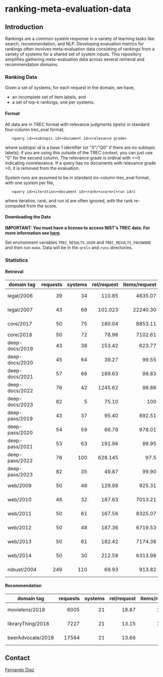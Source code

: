 ranking-meta-evaluation-data
=====
## Introduction
Rankings are a common system response in a variety of learning tasks like search, recommendation, and NLP.  Developing evaluation metrics for rankings often involves meta-evaluation data consisting of rankings from a variety of systems for a shared set of system inputs.  This repository simplifies gathering meta-evaluation data across several retrieval and recommendation domains. 
### Ranking Data
Given a set of systems, for each request in the domain, we have,
* an incomplete set of item labels, and
* a set of top-k rankings, one per systems.
#### Format
All data are in TREC format with relevance judgments (qrels) in standard four-column trec_eval format,
```
   <query id><subtopic id><document id><relevance grade>
```
where subtopic id is a base 1 identifier (or "0"/"Q0" if there are no subtopic labels); if you are using this outside of the TREC context, you can just use "0" for the second column.  The relevance grade is ordinal with <=0 indicating nonrelevance.  If a query has no documents with relevance grade >0, it is removed from the evaluation.

System runs are assumed to be in standard six-column trec_eval format, with one system per file,
```
   <query id><iteration><document id><rank><score>[<run id>]   
```
where iteration, rank, and run id are often ignored, with the rank  re-computed from the score.  
#### Downloading the Data

**IMPORTANT: You must have a license to access NIST's TREC data.  For more information see [here](https://trec.nist.gov/results.html).**

Set environment variables ``TREC_RESULTS_USER`` and ``TREC_RESULTS_PASSWORD`` and then run ``make``.  Data will be in the ``qrels`` and ``runs`` directories. 

### Statistics
#### Retrieval
| domain tag | requests | systems | rel/request | items/request | reference |
|-----|---------:|-----:|------------:|--------------:|-----------|
| legal/2006 | 39 | 34 | 110.85 | 4835.07 | [paper](https://trec.nist.gov/pubs/trec15/papers/LEGAL06.OVERVIEW.pdf), [www](https://trec.nist.gov/data/legal06.html) |
| legal/2007 | 43 | 68 | 101.023 | 22240.30 | [paper](https://trec.nist.gov/pubs/trec16/papers/LEGAL.OVERVIEW16.pdf), [www](https://trec.nist.gov/data/legal07.html) |
| core/2017 | 50 | 75 | 180.04 | 8853.11 | [paper](https://trec.nist.gov/pubs/trec26/papers/Overview-CC.pdf), [www](https://trec.nist.gov/data/core2017.html) |
| core/2018 | 50 | 72 | 78.96 | 7102.61 | [www](https://trec.nist.gov/data/core2018.html/) |
| deep-docs/2019 | 43 | 38 | 153.42 | 623.77 | [paper](https://trec.nist.gov/pubs/trec28/papers/OVERVIEW.DL.pdf), [www](https://trec.nist.gov/data/deep2019.html) |
| deep-docs/2020 | 45 | 64 | 39.27 | 99.55 | [paper](https://trec.nist.gov/pubs/trec29/papers/OVERVIEW.DL.pdf), [www](https://trec.nist.gov/data/deep2020.html) |
| deep-docs/2021 | 57 | 66 | 189.63 | 98.83 | [paper](https://trec.nist.gov/pubs/trec30/papers/Overview-DL.pdf), [www](https://trec.nist.gov/data/deep2021.html) |
| deep-docs/2022 | 76 | 42 | 1245.62 | 98.86 | [paper](https://trec.nist.gov/pubs/trec31/papers/Overview_deep.pdf), [www](https://trec.nist.gov/data/deep2022.html) |
| deep-docs/2023 | 82 | 5 | 75.10 | 100 | [paper](https://trec.nist.gov/pubs/trec32/papers/Overview_deep.pdf), [www](https://trec.nist.gov/data/deep2023.html) |
| deep-pass/2019 | 43 | 37 | 95.40 | 892.51 | [paper](https://trec.nist.gov/pubs/trec28/papers/OVERVIEW.DL.pdf), [www](https://trec.nist.gov/data/deep2019.html) |
| deep-pass/2020 | 54 | 59 | 66.78 | 978.01 | [paper](https://trec.nist.gov/pubs/trec31/papers/Overview_deep.pdf), [www](https://trec.nist.gov/data/deep2020.html) |
| deep-pass/2021 | 53 | 63 | 191.96 | 99.95 | [paper](https://trec.nist.gov/pubs/trec30/papers/Overview-DL.pdf), [www](https://trec.nist.gov/data/deep2021.html) |
| deep-pass/2022 | 76 | 100 | 628.145 | 97.5 | [paper](https://trec.nist.gov/pubs/trec31/papers/Overview_deep.pdf), [www](https://trec.nist.gov/data/deep2022.html) |
| deep-pass/2023 | 82 | 35 | 49.87 | 99.90 | [paper](https://trec.nist.gov/pubs/trec32/papers/Overview_deep.pdf), [www](https://trec.nist.gov/data/deep2023.html) |
| web/2009 | 50 | 48 | 129.98 | 925.31 | [paper](https://trec.nist.gov/pubs/trec18/papers/WEB09.OVERVIEW.pdf), [www](https://trec.nist.gov/data/web09.html) |
| web/2010 | 48 | 32 | 187.63 | 7013.21 | [paper](https://trec.nist.gov/pubs/trec19/papers/WEB.OVERVIEW.pdf), [www](https://trec.nist.gov/data/web10.html) |
| web/2011 | 50 | 61 | 167.56 | 8325.07 | [paper](https://trec.nist.gov/pubs/trec20/papers/WEB.OVERVIEW.pdf), [www](https://trec.nist.gov/data/web2011.html) |
| web/2012 | 50 | 48 | 187.36 | 6719.53 | [paper](https://trec.nist.gov/pubs/trec21/papers/WEB12.overview.pdf), [www](https://trec.nist.gov/data/web2012.html) |
| web/2013 | 50 | 61 | 182.42 | 7174.38 | [paper](https://trec.nist.gov/pubs/trec22/papers/WEB.OVERVIEW.pdf), [www](https://trec.nist.gov/data/web2013.html) |
| web/2014 | 50 | 30 | 212.58 | 6313.98 | [paper](https://trec.nist.gov/pubs/trec23/papers/overview-web.pdf), [www](https://trec.nist.gov/data/web2014.html) |
| robust/2004 | 249 | 110 | 69.93 | 913.82 | [paper](https://trec.nist.gov/pubs/trec13/papers/ROBUST.OVERVIEW.pdf), [www](https://trec.nist.gov/data/t13_robust.html) |

#### Recommendation
| domain tag | requests | systems | rel/request | items/request | reference |
|-----|---------:|-----:|------------:|--------------:|-----------|
| movielens/2018 | 6005 | 21 | 18.87 | 100.00 | [paper](https://www.dc.fi.udc.es/~dvalcarce/pubs/valcarce-etal-recsys2018.pdf), [www](https://github.com/dvalcarce/evalMetrics) |
| libraryThing/2018 | 7227 | 21 | 13.15 | 100.00 | [paper](https://www.dc.fi.udc.es/~dvalcarce/pubs/valcarce-etal-recsys2018.pdf), [www](https://github.com/dvalcarce/evalMetrics) |
| beerAdvocate/2018 | 17564 | 21 | 13.66 | 99.39 | [paper](https://www.dc.fi.udc.es/~dvalcarce/pubs/valcarce-etal-recsys2018.pdf), [www](https://github.com/dvalcarce/evalMetrics) |
## Contact
[Fernando Diaz](mailto:diazf@acm.org)
